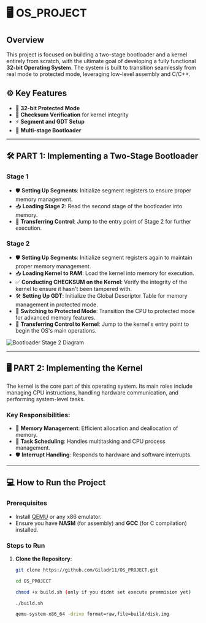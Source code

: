 # 🖥️ OS_PROJECT

## Overview
This project is focused on building a two-stage bootloader and a kernel entirely from scratch, with the ultimate goal of developing a fully functional **32-bit Operating System**. The system is built to transition seamlessly from real mode to protected mode, leveraging low-level assembly and C/C++.

## ⚙️ Key Features
- 🔑 **32-bit Protected Mode** 
- 🔄 **Checksum Verification** for kernel integrity
- ⚡ **Segment and GDT Setup**
- 🚀 **Multi-stage Bootloader**

---

## 🛠️ PART 1: Implementing a Two-Stage Bootloader

### Stage 1
- 🛡️ **Setting Up Segments**: Initialize segment registers to ensure proper memory management.
- 📥 **Loading Stage 2**: Read the second stage of the bootloader into memory.
- 🚀 **Transferring Control**: Jump to the entry point of Stage 2 for further execution.


### Stage 2
- 🛡️ **Setting Up Segments**: Initialize segment registers again to maintain proper memory management.
- 📥 **Loading Kernel to RAM**: Load the kernel into memory for execution.
- ✅ **Conducting CHECKSUM on the Kernel**: Verify the integrity of the kernel to ensure it hasn't been tampered with.
- 🛠️ **Setting Up GDT**: Initialize the Global Descriptor Table for memory management in protected mode.
- 🔐 **Switching to Protected Mode**: Transition the CPU to protected mode for advanced memory features.
- 🚀 **Transferring Control to Kernel**: Jump to the kernel's entry point to begin the OS's main operations.

![Bootloader Stage 2 Diagram](https://via.placeholder.com/600x200) <!-- Replace with actual image -->

---

## 🖥️ PART 2: Implementing the Kernel
The kernel is the core part of this operating system. Its main roles include managing CPU instructions, handling hardware communication, and performing system-level tasks.

### Key Responsibilities:
- 🧠 **Memory Management**: Efficient allocation and deallocation of memory.
- 🔄 **Task Scheduling**: Handles multitasking and CPU process management.
- 🛡️ **Interrupt Handling**: Responds to hardware and software interrupts.

---

## 💻 How to Run the Project

### Prerequisites
- Install [QEMU](https://www.qemu.org/) or any x86 emulator.
- Ensure you have **NASM** (for assembly) and **GCC** (for C compilation) installed.

### Steps to Run
1. **Clone the Repository**:
   ```bash
   git clone https://github.com/Giladr11/OS_PROJECT.git
   
   cd OS_PROJECT

   chmod +x build.sh (only if you didnt set execute premmision yet)

   ./build.sh

   qemu-system-x86_64 -drive format=raw,file=build/disk.img
